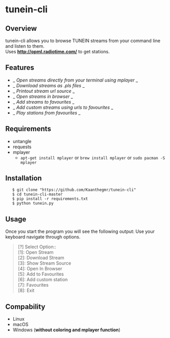 # tunein-cli

## Overview
tunein-cli allows you to browse TUNEIN streams from your command line and listen to them.  
Uses **http://opml.radiotime.com/** to get stations.

## Features
- _ _Open streams directly from your terminal using mplayer_ _  
- _ _Download streams as .pls files_ _  
- _ _Printout stream url source_ _  
- _ _Open streams in browser_ _  
- _ _Add streams to favourites_ _  
- _ _Add custom streams using urls to favourites_ _  
- _ _Play stations from favourites_ _  

## Requirements
- untangle
- requests
- mplayer
  - ```apt-get install mplayer``` or ```brew install mplayer``` or ```sudo pacman -S mplayer```

## Installation
```
   $ git clone "https://github.com/Kaanthegmr/tunein-cli"
   $ cd tunein-cli-master
   $ pip install -r requirements.txt
   $ python tunein.py
   ```
## Usage
Once you start the program you will see the following output:
Use your keyboard navigate through options.
>   [?] Select Option::  
>   [1]: Open Stream  
>   [2]: Download Stream  
>   [3]: Show Stream Source  
>   [4]: Open In Browser  
>   [5]: Add to Favourites  
>   [6]: Add custom station  
>   [7]: Favourites  
>   [8]: Exit  

## Compability
- Linux
- macOS
- Windows (**without coloring and mplayer function**)
